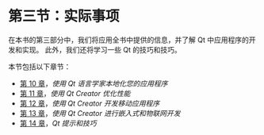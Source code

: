 # 第三节：实际事项

在本书的第三部分中，我们将应用全书中提供的信息，并了解 Qt 中应用程序的开发和实现。 此外，我们还将学习一些 Qt 的技巧和技巧。

本节包括以下章节：

*   [第 10 章](10.html)，*使用 Qt 语言学家本地化您的应用程序*
*   [第 11 章](11.html)，*使用 Qt Creator 优化性能*
*   [第 12 章](12.html)，*使用 Qt Creator 开发移动应用程序*
*   [第 13 章](13.html)，*使用 Qt Creator 进行嵌入式和物联网开发*
*   [第 14 章](14.html)，*Qt 提示和技巧*
